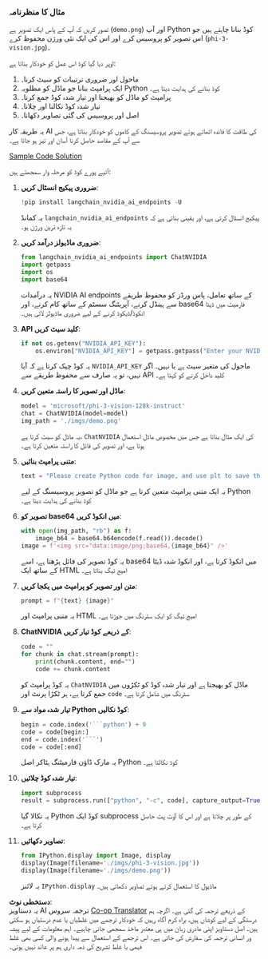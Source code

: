 <!--
CO_OP_TRANSLATOR_METADATA:
{
  "original_hash": "a8de701a2f1eb12b1f82432288d709cf",
  "translation_date": "2025-07-17T04:52:51+00:00",
  "source_file": "md/02.Application/04.Vision/Phi3/E2E_Nvidia_NIM_Vision.md",
  "language_code": "ur"
}
-->
### مثال کا منظرنامہ

تصور کریں کہ آپ کے پاس ایک تصویر ہے (`demo.png`) اور آپ Python کوڈ بنانا چاہتے ہیں جو اس تصویر کو پروسیس کرے اور اس کی ایک نئی ورژن محفوظ کرے (`phi-3-vision.jpg`)۔

اوپر دیا گیا کوڈ اس عمل کو خودکار بناتا ہے:

1. ماحول اور ضروری ترتیبات کو سیٹ کرنا۔
2. ایک پرامپٹ بنانا جو ماڈل کو مطلوبہ Python کوڈ بنانے کی ہدایت دیتا ہے۔
3. پرامپٹ کو ماڈل کو بھیجنا اور تیار شدہ کوڈ جمع کرنا۔
4. تیار شدہ کوڈ نکالنا اور چلانا۔
5. اصل اور پروسیس کی گئی تصاویر دکھانا۔

یہ طریقہ کار AI کی طاقت کا فائدہ اٹھاتے ہوئے تصویر پروسیسنگ کے کاموں کو خودکار بناتا ہے، جس سے آپ کے مقاصد حاصل کرنا آسان اور تیز ہو جاتا ہے۔

[Sample Code Solution](../../../../../../code/06.E2E/E2E_Nvidia_NIM_Phi3_Vision.ipynb)

آئیے پورے کوڈ کو مرحلہ وار سمجھتے ہیں:

1. **ضروری پیکیج انسٹال کریں**:
    ```python
    !pip install langchain_nvidia_ai_endpoints -U
    ```
    یہ کمانڈ `langchain_nvidia_ai_endpoints` پیکیج انسٹال کرتی ہے، اور یقینی بناتی ہے کہ یہ تازہ ترین ورژن ہو۔

2. **ضروری ماڈیولز درآمد کریں**:
    ```python
    from langchain_nvidia_ai_endpoints import ChatNVIDIA
    import getpass
    import os
    import base64
    ```
    یہ درآمدات NVIDIA AI endpoints کے ساتھ تعامل، پاس ورڈز کو محفوظ طریقے سے ہینڈل کرنے، آپریٹنگ سسٹم کے ساتھ کام کرنے، اور base64 فارمیٹ میں ڈیٹا انکوڈ/ڈیکوڈ کرنے کے لیے ضروری ماڈیولز لاتی ہیں۔

3. **API کلید سیٹ کریں**:
    ```python
    if not os.getenv("NVIDIA_API_KEY"):
        os.environ["NVIDIA_API_KEY"] = getpass.getpass("Enter your NVIDIA API key: ")
    ```
    یہ کوڈ چیک کرتا ہے کہ آیا `NVIDIA_API_KEY` ماحول کی متغیر سیٹ ہے یا نہیں۔ اگر نہیں، تو یہ صارف سے محفوظ طریقے سے API کلید داخل کرنے کو کہتا ہے۔

4. **ماڈل اور تصویر کا راستہ متعین کریں**:
    ```python
    model = 'microsoft/phi-3-vision-128k-instruct'
    chat = ChatNVIDIA(model=model)
    img_path = './imgs/demo.png'
    ```
    یہ ماڈل کو سیٹ کرتا ہے، `ChatNVIDIA` کی ایک مثال بناتا ہے جس میں مخصوص ماڈل استعمال ہوتا ہے، اور تصویر کی فائل کا راستہ متعین کرتا ہے۔

5. **متنی پرامپٹ بنائیں**:
    ```python
    text = "Please create Python code for image, and use plt to save the new picture under imgs/ and name it phi-3-vision.jpg."
    ```
    یہ ایک متنی پرامپٹ متعین کرتا ہے جو ماڈل کو تصویر پروسیسنگ کے لیے Python کوڈ بنانے کی ہدایت دیتا ہے۔

6. **تصویر کو base64 میں انکوڈ کریں**:
    ```python
    with open(img_path, "rb") as f:
        image_b64 = base64.b64encode(f.read()).decode()
    image = f'<img src="data:image/png;base64,{image_b64}" />'
    ```
    یہ کوڈ تصویر کی فائل پڑھتا ہے، اسے base64 میں انکوڈ کرتا ہے، اور انکوڈ شدہ ڈیٹا کے ساتھ ایک HTML امیج ٹیگ بناتا ہے۔

7. **متن اور تصویر کو پرامپٹ میں یکجا کریں**:
    ```python
    prompt = f"{text} {image}"
    ```
    یہ متنی پرامپٹ اور HTML امیج ٹیگ کو ایک سٹرنگ میں جوڑتا ہے۔

8. **ChatNVIDIA کے ذریعے کوڈ تیار کریں**:
    ```python
    code = ""
    for chunk in chat.stream(prompt):
        print(chunk.content, end="")
        code += chunk.content
    ```
    یہ کوڈ پرامپٹ کو `ChatNVIDIA` ماڈل کو بھیجتا ہے اور تیار شدہ کوڈ کو ٹکڑوں میں جمع کرتا ہے، ہر ٹکڑا پرنٹ اور `code` سٹرنگ میں شامل کرتا ہے۔

9. **تیار شدہ مواد سے Python کوڈ نکالیں**:
    ```python
    begin = code.index('```python') + 9
    code = code[begin:]
    end = code.index('```')
    code = code[:end]
    ```
    یہ مارک ڈاؤن فارمیٹنگ ہٹاکر اصل Python کوڈ نکالتا ہے۔

10. **تیار شدہ کوڈ چلائیں**:
    ```python
    import subprocess
    result = subprocess.run(["python", "-c", code], capture_output=True)
    ```
    یہ نکالا گیا Python کوڈ ایک subprocess کے طور پر چلاتا ہے اور اس کا آؤٹ پٹ حاصل کرتا ہے۔

11. **تصاویر دکھائیں**:
    ```python
    from IPython.display import Image, display
    display(Image(filename='./imgs/phi-3-vision.jpg'))
    display(Image(filename='./imgs/demo.png'))
    ```
    یہ لائنز `IPython.display` ماڈیول کا استعمال کرتے ہوئے تصاویر دکھاتی ہیں۔

**دستخطی نوٹ**:  
یہ دستاویز AI ترجمہ سروس [Co-op Translator](https://github.com/Azure/co-op-translator) کے ذریعے ترجمہ کی گئی ہے۔ اگرچہ ہم درستگی کے لیے کوشاں ہیں، براہ کرم آگاہ رہیں کہ خودکار ترجمے میں غلطیاں یا عدم درستیاں ہو سکتی ہیں۔ اصل دستاویز اپنی مادری زبان میں ہی معتبر ماخذ سمجھی جانی چاہیے۔ اہم معلومات کے لیے پیشہ ور انسانی ترجمہ کی سفارش کی جاتی ہے۔ اس ترجمے کے استعمال سے پیدا ہونے والی کسی بھی غلط فہمی یا غلط تشریح کی ذمہ داری ہم پر عائد نہیں ہوتی۔